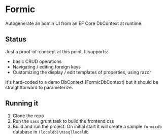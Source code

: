 # Formic

Autogenerate an admin UI from an EF Core DbContext at runtime.

## Status

Just a proof-of-concept at this point.  It supports:

- basic CRUD operations
- Navigating / editing foreign keys
- Customizing the display / edit templates of properties, using razor

It's hard-coded to a demo DbContext (FormicDbContext) but it should be straightforward to parameterize.

## Running it

1. Clone the repo
2. Run the `sass` grunt task to build the frontend css
3. Build and run the project. On initial start it will create a sample `formicdb` database in `(localdb)\mssqllocaldb`
